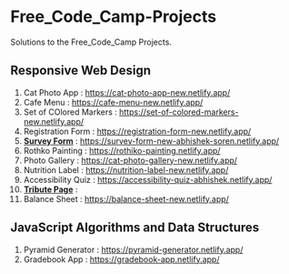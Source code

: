 # Free_Code_Camp-Projects

Solutions to the Free_Code_Camp Projects.

## Responsive Web Design

1. Cat Photo App : https://cat-photo-app-new.netlify.app/
2. Cafe Menu : https://cafe-menu-new.netlify.app/
3. Set of COlored Markers : https://set-of-colored-markers-new.netlify.app/
4. Registration Form : https://registration-form-new.netlify.app/
5. <u>**Survey Form**</u> : https://survey-form-new-abhishek-soren.netlify.app/
6. Rothko Painting : https://rothiko-painting.netlify.app/
7. Photo Gallery : https://cat-photo-gallery-new.netlify.app/
8. Nutrition Label : https://nutrition-label-new.netlify.app/
9. Accessibility Quiz : https://accessibility-quiz-abhishek.netlify.app/
10. <u>**Tribute Page**</u> :
11. Balance Sheet : https://balance-sheet-new.netlify.app/

## JavaScript Algorithms and Data Structures

1. Pyramid Generator : https://pyramid-generator.netlify.app/
2. Gradebook App : https://gradebook-app.netlify.app/
